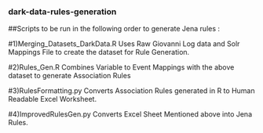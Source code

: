### dark-data-rules-generation

##Scripts to be run in the following order to generate Jena rules :

#1)Merging_Datasets_DarkData.R
Uses Raw Giovanni Log data and Solr Mappings File to create the dataset for Rule Generation.

#2)Rules_Gen.R
Combines Variable to Event Mappings with the above dataset to generate Association Rules

#3)RulesFormatting.py
Converts Association Rules generated in R to Human Readable Excel Worksheet.

#4)ImprovedRulesGen.py
Converts Excel Sheet Mentioned above into Jena Rules.
